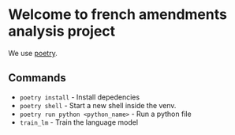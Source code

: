 # Welcome to french amendments analysis project

We use [poetry](https://python-poetry.org).

## Commands

- `poetry install` - Install depedencies
- `poetry shell` - Start a new shell inside the venv.
- `poetry run python <python_name>` - Run a python file
- `train_lm` - Train the language model
